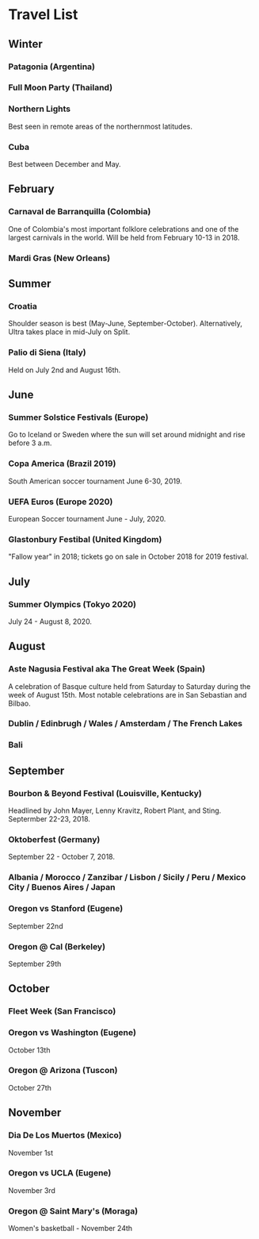 # Travel List
## Winter
### Patagonia (Argentina)

### Full Moon Party (Thailand)

### Northern Lights
Best seen in remote areas of the northernmost latitudes.

### Cuba
Best between December and May.

## February
### Carnaval de Barranquilla (Colombia)
One of Colombia's most important folklore celebrations and one of the largest carnivals in the world. Will be held from February 10-13 in 2018.

### Mardi Gras (New Orleans)

## Summer
### Croatia
Shoulder season is best (May-June, September-October). Alternatively, Ultra takes place in mid-July on Split.

### Palio di Siena (Italy)
Held on July 2nd and August 16th.

## June
### Summer Solstice Festivals (Europe)
Go to Iceland or Sweden where the sun will set around midnight and rise before 3 a.m.

### Copa America (Brazil 2019)
South American soccer tournament June 6-30, 2019.

### UEFA Euros (Europe 2020)
European Soccer tournament June - July, 2020.

### Glastonbury Festibal (United Kingdom)
"Fallow year" in 2018; tickets go on sale in October 2018 for 2019 festival.

## July
### Summer Olympics (Tokyo 2020)
July 24 - August 8, 2020.

## August
### Aste Nagusia Festival aka The Great Week (Spain)
A celebration of Basque culture held from Saturday to Saturday during the week of August 15th. Most notable celebrations are in San Sebastian and Bilbao.

### Dublin / Edinbrugh / Wales / Amsterdam / The French Lakes

### Bali

## September
### Bourbon & Beyond Festival (Louisville, Kentucky)
Headlined by John Mayer, Lenny Kravitz, Robert Plant, and Sting. Septermber 22-23, 2018.

### Oktoberfest (Germany)
September 22 - October 7, 2018.

### Albania / Morocco / Zanzibar / Lisbon / Sicily / Peru / Mexico City / Buenos Aires / Japan 

### Oregon vs Stanford (Eugene)
September 22nd

### Oregon @ Cal (Berkeley)
September 29th

## October
### Fleet Week (San Francisco)

### Oregon vs Washington (Eugene)
October 13th

### Oregon @ Arizona (Tuscon)
October 27th

## November
### Dia De Los Muertos (Mexico)
November 1st

### Oregon vs UCLA (Eugene)
November 3rd

### Oregon @ Saint Mary's (Moraga)
Women's basketball - November 24th
